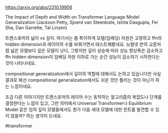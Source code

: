 https://arxiv.org/abs/2310.19956

The Impact of Depth and Width on Transformer Language Model Generalization (Jackson Petty, Sjoerd van Steenkiste, Ishita Dasgupta, Fei Sha, Dan Garrette, Tal Linzen)

트랜스포머의 넓이 vs 깊이. 여기서는 좀 특이하게 모델(임베딩) 차원은 고정하고 ffn의 hidden dimension과 레이어의 수를 바꿔가면서 테스트해봤네요. 뉴럴넷 판의 교훈처럼 넓은 모델보다 깊은 모델이 낫다, 그렇지만 깊이 상승에 따라 성능 향상폭은 감소하고 ffn hidden dimension이 임베딩 차원 이하로 가는 순간 성능이 감소하기 시작한다는 것이 나타나네요.

compositional generalization에서 깊이의 역할에 대해서도 논하고 있습니다만 사실 결과로 봐선 compositional generalization에서도 쉬운 것만 풀리는 것이 아닌가 하는 느낌이네요.

조금 다른 이야기지만 트랜스포머의 레이어 수는 동작하는 알고리즘의 복잡도나 단계를 결정한다는 느낌이 있고, 그런 의미에서 Universal Transformer나 Equilibrium Model 같은 임의 깊이 모델들에서도 뭔가 다음 세대 모델에 대한 힌트를 발견할 수 있지 않을까? 하는 생각이 드네요.

#transformer 
